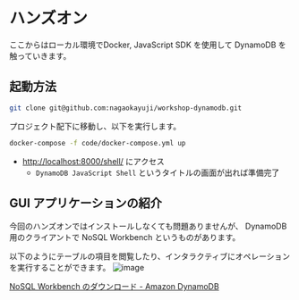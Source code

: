 # ハンズオン

ここからはローカル環境でDocker, JavaScript SDK を使用して DynamoDB を触っていきます。

## 起動方法

```bash
git clone git@github.com:nagaokayuji/workshop-dynamodb.git
```

プロジェクト配下に移動し、以下を実行します。

```bash
docker-compose -f code/docker-compose.yml up
```

- [http://localhost:8000/shell/](http://localhost:8000/shell/) にアクセス
  - `DynamoDB JavaScript Shell` というタイトルの画面が出れば準備完了

## GUI アプリケーションの紹介

今回のハンズオンではインストールしなくても問題ありませんが、
DynamoDB 用のクライアントで NoSQL Workbench というものがあります。

以下のようにテーブルの項目を閲覧したり、インタラクティブにオペレーションを実行することができます。
![image](https://res.cloudinary.com/ddaz9etkx/image/upload/v1629657624/202108/ss_cgqn0l.png)

[NoSQL Workbench のダウンロード - Amazon DynamoDB](https://docs.aws.amazon.com/ja_jp/amazondynamodb/latest/developerguide/workbench.settingup.html)
